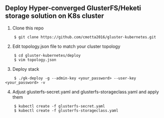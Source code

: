 ## Deploy Hyper-converged GlusterFS/Heketi storage solution on K8s cluster
1. Clone this repo
```
	$ git clone https://github.com/cmotta2016/gluster-kubernetes.git
```
2. Edit topology.json file to match your cluster topology  
```
	$ cd gluster-kubernetes/deploy
	$ vim topology.json
```
3. Deploy stack  
```
	$ ./gk-deploy -g --admin-key <your_password> --user-key <your_password> -v
```
4. Adjust glusterfs-secret.yaml and glusterfs-storageclass.yaml and apply them  
```
	$ kubectl create -f glusterfs-secret.yaml
	$ kubectl create -f glusterfs-storageclass.yaml
```
